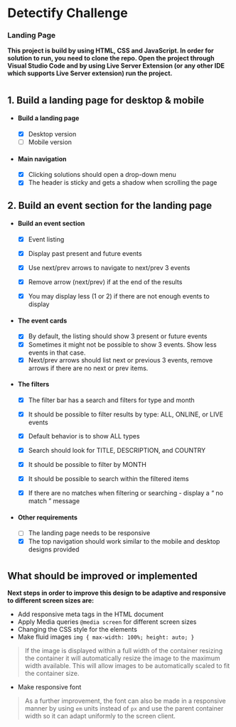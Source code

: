 # Detectify Challenge 

### Landing Page


**This project is build by using HTML, CSS and JavaScript. In order for solution to run, you need to clone the repo. Open the project through Visual Studio Code and by using Live Server Extension (or any other IDE which supports Live Server extension) run the project.**

#

## 1. Build a landing page for desktop & mobile 

-  #### Build a landing page 
	- [x] Desktop version
	 - [ ] Mobile version

-  #### Main navigation
	- [x] Clicking solutions should open a drop-down menu
	- [x] The header is sticky and gets a shadow when scrolling the page

## 2. Build an event section for the landing page

-  #### Build an event section
	- [x] Event listing
	- [x] Display past present and future events
	- [x] Use next/prev arrows to navigate to next/prev 3 events
	- [x] Remove arrow (next/prev) if at the end of the results
	- [x] You may display less (1 or 2) if there are not enough events to display
  

-  #### The event cards
	- [x] By default, the listing should show 3 present or future events
	- [x] Sometimes it might not be possible to show 3 events. Show less events in that case.
	- [x] Next/prev arrows should list next or previous 3 events, remove arrows if there are no next or prev items.

-  #### The filters

	- [x] The filter bar has a search and filters for type and month
	- [x] It should be possible to filter results by type: ALL, ONLINE, or LIVE 		events
	- [x] Default behavior is to show ALL types
	- [x] Search should look for TITLE, DESCRIPTION, and COUNTRY
	- [x]  It should be possible to filter by MONTH
	- [x] It should be possible to search within the filtered items
	- [x] If there are no matches when filtering or searching - display a “ no match ” message

  
-	####  Other requirements
	 - [ ] The landing page needs to be responsive
	- [x] The top navigation should work similar to the mobile and desktop designs provided 
#

## What should be improved or implemented
**Next steps in order to improve this design to be adaptive and responsive to different screen sizes are:**
-   Add responsive meta tags in the HTML document
-   Apply Media queries `@media screen` for different screen sizes   
-   Changing the CSS style for the elements  
-   Make fluid images `img { max-width: 100%; height: auto; }`
> If the image is displayed within a full width of the container resizing the container it will automatically resize the image to the maximum width available. This will allow images to be automatically scaled to fit the container size.
-   Make responsive font
> As a further improvement, the font can also be made in a responsive manner by using `em` units instead of `px` and use the parent container width so it can adapt uniformly to the screen client.






